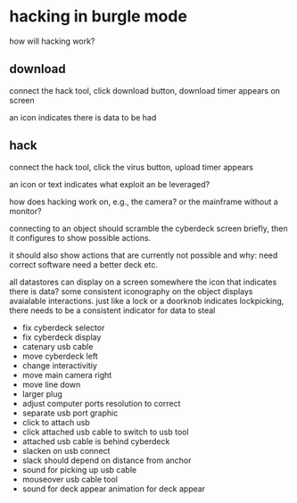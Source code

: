 # hacking in burgle mode

how will hacking work?

## download

connect the hack tool, click download button, download timer appears on screen

an icon indicates there is data to be had

## hack

connect the hack tool, click the virus button, upload timer appears

an icon or text indicates what exploit an be leveraged?



how does hacking work on, e.g., the camera?
or the mainframe without a monitor?

connecting to an object should scramble the cyberdeck screen briefly,
then it configures to show possible actions.

it should also show actions that are currently not possible and why:
    need correct software
    need a better deck
    etc.

all datastores can display on a screen somewhere the icon that indicates there is data?
some consistent iconography on the object displays avaialable interactions.
    just like a lock or a doorknob indicates lockpicking, there needs to be a consistent indicator for data to steal



* fix cyberdeck selector
* fix cyberdeck display
* catenary usb cable
* move cyberdeck left
* change interactivitiy
* move main camera right
* move line down
* larger plug
* adjust computer ports resolution to correct
* separate usb port graphic
* click to attach usb
* click attached usb cable to switch to usb tool
* attached usb cable is behind cyberdeck
* slacken on usb connect
* slack should depend on distance from anchor
* sound for picking up usb cable
* mouseover usb cable tool
* sound for deck appear
animation for deck appear
